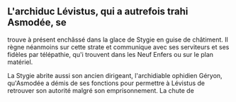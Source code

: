 ## L'archiduc Lévistus, qui a autrefois trahi Asmodée, se

trouve à présent enchâssé dans la glace de Stygie en guise de
châtiment. Il règne néanmoins sur cette strate et communique
avec ses serviteurs et ses fidèles par télépathie, qu'i
trouvent dans les Neuf Enfers ou sur le plan matériel.

La Stygie abrite aussi son ancien dirigeant,
l'archidiable ophidien Géryon, qu'Asmodée a démis de
ses fonctions pour permettre à Lévistus de retrouver
son autorité malgré son emprisonnement. La chute de